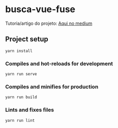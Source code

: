 # busca-vue-fuse

Tutoria/artigo do projeto: [Aqui no medium](https://medium.com/@claudioluiz.castro/vue-js-fuse-js-criando-uma-aplica%C3%A7%C3%A3o-de-busca-simples-e-perform%C3%A1tica-c4518461f75d)

## Project setup
```
yarn install
```

### Compiles and hot-reloads for development
```
yarn run serve
```

### Compiles and minifies for production
```
yarn run build
```

### Lints and fixes files
```
yarn run lint
```
